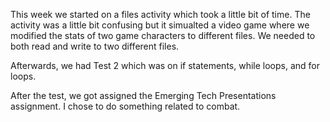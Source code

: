 This week we started on a files activity which took a little bit of time. The activity was a little bit confusing but it simualted a video game where we modified the stats of two game characters to different files. We needed to both read and write to two different files. 

Afterwards, we had Test 2 which was on if statements, while loops, and for loops.

After the test, we got assigned the Emerging Tech Presentations assignment. I chose to do something related to combat.